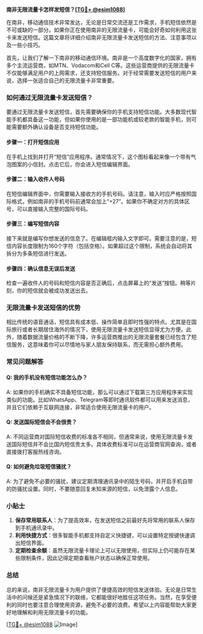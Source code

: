 **南非无限流量卡怎样发短信？[[TG💪+ @esim1088](https://t.me/s/esim1088)]**

在南非，移动通信技术非常发达，无论是日常交流还是工作需求，手机短信依然是不可或缺的一部分。如果你正在使用南非的无限流量卡，可能会好奇如何利用这张卡来发送短信。这篇文章将详细介绍南非无限流量卡发送短信的方法、注意事项以及一些小技巧。

首先，让我们了解一下南非的移动通信环境。南非是一个高度数字化的国家，拥有多个主流运营商，如MTN、Vodacom和Cell C等。这些运营商提供的无限流量卡不仅能够满足用户的上网需求，还支持短信服务。对于经常需要发送短信的用户来说，选择一张适合自己的无限流量卡非常重要。

### **如何通过无限流量卡发送短信？**

要通过无限流量卡发送短信，首先需要确保你的手机支持短信功能。大多数现代智能手机都具备这一功能，但如果你使用的是一部功能机或较老款的智能手机，则可能需要额外确认设备是否支持短信功能。

#### **步骤一：打开短信应用**
在手机上找到并打开“短信”应用程序。通常情况下，这个图标看起来像一个带有气泡图案的小信封。点击它后，你会进入短信编辑界面。

#### **步骤二：输入收件人号码**
在短信编辑界面中，你需要输入接收方的手机号码。请注意，输入时应严格按照国际格式，例如南非的手机号码前通常会加上“+27”。如果你不确定对方的具体区号，可以直接输入完整的国际号码。

#### **步骤三：编写短信内容**
接下来就是编写你想发送的信息了。在编辑框内输入文字即可。需要注意的是，短信内容长度限制为160个字符（包括空格）。如果超过这个限制，系统会自动将其拆分为多条短信进行发送。

#### **步骤四：确认信息无误后发送**
检查一遍收件人的号码和短信内容是否正确后，点击屏幕上的“发送”按钮。稍等片刻，你的短信就会被成功发送出去。

### **无限流量卡发送短信的优势**

相比传统的语音通话，短信具有成本低、操作简单且即时性强的特点。尤其是在国际旅行或者长期居住海外的情况下，使用无限流量卡发送短信显得尤为方便。此外，随着数据流量价格的不断下降，许多运营商推出的无限流量套餐已经包含了短信服务，这意味着你可以尽情地与家人朋友保持联系，而无需担心额外费用。

### **常见问题解答**

#### **Q: 我的手机没有短信功能怎么办？**
A: 如果你的手机确实不具备短信功能，那么可以通过下载第三方应用程序来实现类似的功能。比如WhatsApp、Telegram等即时通讯软件都可以用来发送消息，并且它们依赖于互联网连接，非常适合使用无限流量卡的用户。

#### **Q: 发送国际短信会不会很贵？**
A: 不同运营商对国际短信收费的标准各不相同，但通常来说，使用无限流量卡发送国际短信并不会比国内短信贵太多。具体收费标准可以在运营商官网查询，或者直接拨打客服热线咨询。

#### **Q: 如何避免垃圾短信骚扰？**
A: 为了避免不必要的骚扰，建议定期清理通讯录中的陌生号码，并开启手机自带的防骚扰设置。同时，不要随意回复未知来源的短信，以免泄露个人信息。

### **小贴士**

1. **保存常用联系人**：为了提高效率，在发送短信之前最好先将常用的联系人保存到手机通讯录中。
2. **利用快捷方式**：很多智能手机都支持自定义快捷键，可以设置特定按键快速调出短信界面。
3. **定期检查余额**：虽然无限流量卡理论上可以无限使用，但实际上仍可能存在某些限制条件，因此记得定期查看账户状态以确保正常使用。

### **总结**

总的来说，南非无限流量卡为用户提供了便捷高效的短信发送体验。无论是日常生活中的问候还是紧急情况下的联络，它都能很好地胜任这项任务。当然，在享受便利的同时也要注意合理使用资源，避免不必要的浪费。希望以上内容能帮助大家更好地理解和利用无限流量卡的功能。

[[TG💪+ @esim1088](https://t.me/s/esim1088) ![Image](https://i.postimg.cc/4NQfJmqS/Snipaste-2025-05-13-00-14-12.png)]